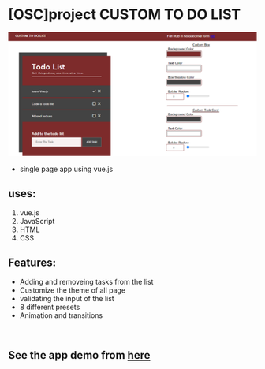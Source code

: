 # [OSC]project CUSTOM TO DO LIST
![Banner](https://github.com/HadyAhmed00/-OSC-project-CUSTOM-TO-DO-LIST/blob/main/img/readme_img.png)
* single page app using vue.js   

## uses:
1. vue.js
2. JavaScript
3. HTML 
4. CSS 

## Features:
* Adding and removeing tasks from the list 
* Customize the theme of all page 
* validating the input of the list
* 8 different presets
* Animation and transitions



<br>

## See the app demo from [here](https://drive.google.com/file/d/1xGyfo81WxPYENXVYheE6MeDxyRH1LxmR/view?usp=sharing)

<br>

